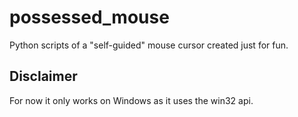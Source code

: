 # possessed_mouse
Python scripts of a "self-guided" mouse cursor created just for fun. 

## Disclaimer
For now it only works on Windows as it uses the win32 api.
